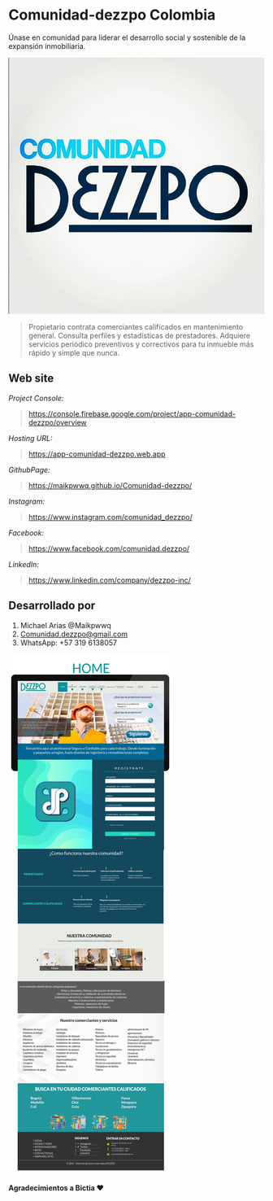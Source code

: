 # Comunidad-dezzpo Colombia

Únase en comunidad para liderar el desarrollo social y sostenible de la expansión inmobiliaria.

![Comunidad Dezzpo](/public/assets/img/Comunidad-Dezzpo.jpg)

> Propietario contrata comerciantes calificados en mantenimiento general. 
  Consulta perfiles y estadísticas de prestadores. 
  Adquiere servicios periódico preventivos y correctivos para tu inmueble más rápido y simple que nunca.

## Web site

_Project Console:_ 
> https://console.firebase.google.com/project/app-comunidad-dezzpo/overview

_Hosting URL:_ 
>https://app-comunidad-dezzpo.web.app

_GithubPage:_ 
> https://maikpwwq.github.io/Comunidad-dezzpo/

_Instagram:_ 
> https://www.instagram.com/comunidad_dezzpo/  

_Facebook:_ 
> https://www.facebook.com/comunidad.dezzpo/

_LinkedIn:_ 
> https://www.linkedin.com/company/dezzpo-inc/

## Desarrollado por

1. Michael Arias @Maikpwwq
2. Comunidad.dezzpo@gmail.com
3. WhatsApp: +57 319 6138057

![Mockup site](/public/assets/img/Home-WIREFRAMES.png)

**Agradecimientos a Bictia ❤️**